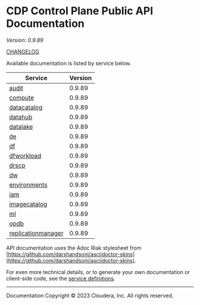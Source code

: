 # CDP Control Plane Public API Documentation

*Version: 0.9.89*

[CHANGELOG](CHANGELOG.md)

Available documentation is listed by service below.

| Service | Version |
| --- | --- |
| [audit](./audit/index.html) | 0.9.89 |
| [compute](./compute/index.html) | 0.9.89 |
| [datacatalog](./datacatalog/index.html) | 0.9.89 |
| [datahub](./datahub/index.html) | 0.9.89 |
| [datalake](./datalake/index.html) | 0.9.89 |
| [de](./de/index.html) | 0.9.89 |
| [df](./df/index.html) | 0.9.89 |
| [dfworkload](./dfworkload/index.html) | 0.9.89 |
| [drscp](./drscp/index.html) | 0.9.89 |
| [dw](./dw/index.html) | 0.9.89 |
| [environments](./environments/index.html) | 0.9.89 |
| [iam](./iam/index.html) | 0.9.89 |
| [imagecatalog](./imagecatalog/index.html) | 0.9.89 |
| [ml](./ml/index.html) | 0.9.89 |
| [opdb](./opdb/index.html) | 0.9.89 |
| [replicationmanager](./replicationmanager/index.html) | 0.9.89 |

API documentation uses the Adoc Riak stylesheet from
[https://github.com/darshandsoni/asciidoctor-skins](https://github.com/darshandsoni/asciidoctor-skins).

For even more technical details, or to generate your own documentation or client-side code, see the
[service definitions](swagger/).

----

Documentation Copyright © 2023 Cloudera, Inc. All rights reserved.

